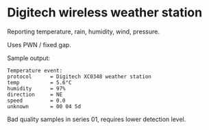 # Digitech wireless weather station

Reporting temperature, rain, humidity, wind, pressure.

Uses PWN / fixed gap.

Sample output:

    Temperature event:
    protocol      = Digitech XC0348 weather station
    temp          = 5.6°C
    humidity      = 97%
    direction     = NE
    speed         = 0.0
    unknown       = 00 04 5d

Bad quality samples in series 01, requires lower detection level.
